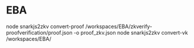 # EBA
node snarkjs2zkv convert-proof /workspaces/EBA/zkverify-proofverification/proof.json -o proof_zkv.json
node snarkjs2zkv convert-vk /workspaces/EBA/
